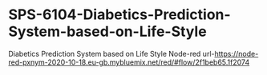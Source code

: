 # SPS-6104-Diabetics-Prediction-System-based-on-Life-Style
Diabetics Prediction System based on Life Style
Node-red url-https://node-red-pxnym-2020-10-18.eu-gb.mybluemix.net/red/#flow/2f1beb65.1f2074
